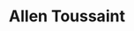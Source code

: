 ---
title: "Allen Toussaint"
summary: "American producer, songwriter, arranger, session pianist, solo artist, and label owner. Born on 14 January 1938 in New Orleans, Louisiana. Died on 10 November 2015 in Madrid, Spain of heart attack while on European tour. Active in New Orleans’ music industry since the late 1950s, he wrote, arranged and was the house producer with , , and . His early production successes were the U.S. Top 5 “” by , and ’s 1961 no. 1 Hit ‎“Mother-In-Law” which he wrote. He has worked with artists such as , , , , and . Toussaint entered the U.S. service in 1963, serving at Fort Hood, Texas; he was discharged in 1965. After discharge he teamed up with to form . Their record labels , , , and recorded , , and , among others. In the 1970s he was producing at the with Sehorn. In 1996 Allen formed NYNO Records, with the goal to record New Orleans talent. From 1996-1998 NYNO released 15 projects on diverse artists from jazz, gospel, reggae, brass bands and R&B genres, including one on himself and a Christmas sampler from the label. Inducted into Rock & Roll Hall of Fame in 1998, inducted into Songwriters Hall of Fame in 2011. In 2013 he received the National Medal Of Arts from President Obama."
slug: "allen-toussaint"
image: "allen-toussaint.jpg"
apple_music_artist_url: "https://music.apple.com/gb/artist/allen-toussaint/333601"
wikipedia_url: "https://en.wikipedia.org/wiki/Allen_Toussaint"
---